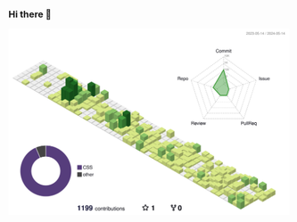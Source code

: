 ### Hi there 👋

![svg](https://raw.githubusercontent.com/jxqiu77/jxqiu77/main/profile-3d-contrib/profile-green-animate.svg)

<!--
**jxqiu77/jxqiu77** is a ✨ _special_ ✨ repository because its `README.md` (this file) appears on your GitHub profile.

Here are some ideas to get you started:

- 🔭 I’m currently working on ...
- 🌱 I’m currently learning ...
- 👯 I’m looking to collaborate on ...
- 🤔 I’m looking for help with ...
- 💬 Ask me about ...
- 📫 How to reach me: ...
- 😄 Pronouns: ...
- ⚡ Fun fact: ...
-->
